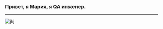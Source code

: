 ### Привет, я Мария, я QA инженер.
---
![jkj](https://cf.ppt-online.org/files/slide/s/SAmFvpxGcb6tMK0d8QrJkEVfWaqR21Oe4ulPBj/slide-7.jpg)

